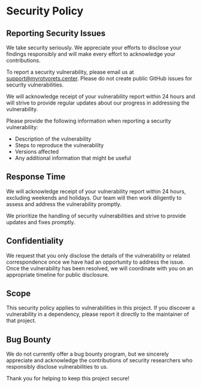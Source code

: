 # Security Policy

## Reporting Security Issues

We take security seriously. We appreciate your efforts to disclose your findings responsibly and will make every effort to acknowledge your contributions.

To report a security vulnerability, please email us at [support@myrotvorets.center](support@myrotvorets.center). Please do not create public GitHub issues for security vulnerabilities.

We will acknowledge receipt of your vulnerability report within 24 hours and will strive to provide regular updates about our progress in addressing the vulnerability.

Please provide the following information when reporting a security vulnerability:
- Description of the vulnerability
- Steps to reproduce the vulnerability
- Versions affected
- Any additional information that might be useful

## Response Time

We will acknowledge receipt of your vulnerability report within 24 hours, excluding weekends and holidays. Our team will then work diligently to assess and address the vulnerability promptly.

We prioritize the handling of security vulnerabilities and strive to provide updates and fixes promptly.

## Confidentiality

We request that you only disclose the details of the vulnerability or related correspondence once we have had an opportunity to address the issue. Once the vulnerability has been resolved, we will coordinate with you on an appropriate timeline for public disclosure.

## Scope

This security policy applies to vulnerabilities in this project. If you discover a vulnerability in a dependency, please report it directly to the maintainer of that project.

## Bug Bounty

We do not currently offer a bug bounty program, but we sincerely appreciate and acknowledge the contributions of security researchers who responsibly disclose vulnerabilities to us.

Thank you for helping to keep this project secure!
